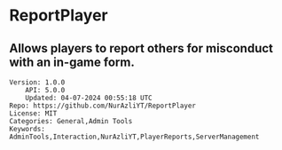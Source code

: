 # ReportPlayer
## Allows players to report others for misconduct with an in-game form.
```properties
Version: 1.0.0
    API: 5.0.0
    Updated: 04-07-2024 00:55:18 UTC
Repo: https://github.com/NurAzliYT/ReportPlayer
License: MIT
Categories: General,Admin Tools
Keywords: AdminTools,Interaction,NurAzliYT,PlayerReports,ServerManagement
```